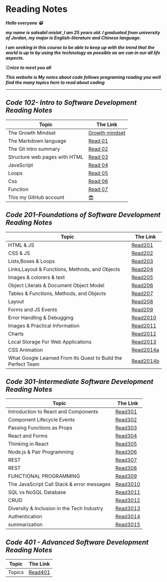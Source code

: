 # Reading Notes

 ***Hello everyone 😀***

***my name is salsabil mislat ,I am 25 years old. I graduated from university of Jordan, my major is English-literature and Chinese language.***

***I am seeking in this course to be able to keep up with the trend that the world is up to by using the technology as possible as we can in our all life aspects.***

😊***nice to meet you all***


***This website is My notes about code fellows programing reading you well find the many topics here to read about coding***
__________________

## *Code 102- Intro to Software Development Reading Notes*

| Topic      | The Link |
| ----------- | ----------- |
| The Growth Mindset      | [Growth mindset](https://salsabilmislat.github.io/reading-notes/growthmindset)       |
| The Markdown language   | [Read 01](https://salsabilmislat.github.io/reading-notes/Read01)       |
| The Git intro summary | [Read 02](https://salsabilmislat.github.io/reading-notes/Read02) |
| Structure web pages with HTML | [Read 03](https://salsabilmislat.github.io/reading-notes/Read03) |
| JavaScript | [Read 04](https://salsabilmislat.github.io/reading-notes/Read04) |
| Loops | [Read 05](https://salsabilmislat.github.io/reading-notes/Read05) |
| Css | [Read 06](https://salsabilmislat.github.io/reading-notes/Read06) |
| Function |[Read 07](https://salsabilmislat.github.io/reading-notes/Read07)  |
| This my GitHub account |[😎](https://github.com/salsabilmislat) |

## *Code 201-Foundations of Software Development Reading Notes*

| Topic      | The Link |
| ----------- | ----------- |
| HTML & JS |[Read201](https://salsabilmislat.github.io/reading-notes/Read201) |
| CSS & JS |[Read202](https://salsabilmislat.github.io/reading-notes/Read202)|
| Lists,Boxes & Loops | [Read203](https://salsabilmislat.github.io/reading-notes/Read203) |
| Links,Layout & Functions, Methods, and Objects | [Read204](https://salsabilmislat.github.io/reading-notes/Read204)|
| Images & colorers & text |[Read205](https://salsabilmislat.github.io/reading-notes/Read205)|
| Object Literals & Document Object Model| [Read206](https://salsabilmislat.github.io/reading-notes/Read206) |
| Tables & Functions, Methods, and Objects | [Read207](https://salsabilmislat.github.io/reading-notes/Read207) |
| Layout | [Read208](https://salsabilmislat.github.io/reading-notes/Read208) |
| Forms and JS Events| [Read209](https://salsabilmislat.github.io/reading-notes/Read209) |
| Error Handling & Debugging | [Read2010](https://salsabilmislat.github.io/reading-notes/Read2010) |
| Images & Practical Information | [Read2011](https://salsabilmislat.github.io/reading-notes/Read2011) |
| Charts | [Read2012](https://salsabilmislat.github.io/reading-notes/Read2012) |
| Local Storage For Web Applications|[Read2013](https://salsabilmislat.github.io/reading-notes/Read2013) |
| CSS Animation | [Read2014a](https://salsabilmislat.github.io/reading-notes/Read2014a) |
| What Google Learned From Its Quest to Build the Perfect Team |[Read2014b](https://salsabilmislat.github.io/reading-notes/Read2014b) |

## *Code 301-Intermediate Software Development Reading Notes*

| Topic      | The Link |
| ----------- | ----------- |
| Introduction to React and Components | [Read301](https://salsabilmislat.github.io/reading-notes/Read301) |
| Component Lifecycle Events | [Read302](https://salsabilmislat.github.io/reading-notes/Read302) |
| Passing Functions as Props | [Read303](https://salsabilmislat.github.io/reading-notes/Read303) |
| React and Forms | [Read304](https://salsabilmislat.github.io/reading-notes/Read304) |
| Thinking in React | [Read305](https://salsabilmislat.github.io/reading-notes/Read305) |
| Node.js & Pair Programming | [Read306](https://salsabilmislat.github.io/reading-notes/Read306)|
| REST | [Read307](https://salsabilmislat.github.io/reading-notes/Read307)|
| REST | [Read308](https://salsabilmislat.github.io/reading-notes/Read308)|
| FUNCTIONAL PROGRAMMING | [Read309](https://salsabilmislat.github.io/reading-notes/Read309)|
|The JavaScript Call Stack & error messages| [Read3010](https://salsabilmislat.github.io/reading-notes/Read3010)|
|SQL vs NoSQL Database| [Read3011](https://salsabilmislat.github.io/reading-notes/Read3011)|
|CRUD| [Read3012](https://salsabilmislat.github.io/reading-notes/Read3012)|
| Diversity & Inclusion in the Tech Industry | [Read3013](https://salsabilmislat.github.io/reading-notes/Read3013)|
|Authentication | [Read3014](https://salsabilmislat.github.io/reading-notes/Read3014)|
|summarization | [Read3015](https://salsabilmislat.github.io/reading-notes/Read3015)|

## *Code 401 - Advanced Software Development Reading Notes*

| Topic      | The Link |
| ----------- | ----------- |
|Topics | [Read401](https://salsabilmislat.github.io/reading-notes/Read401)|